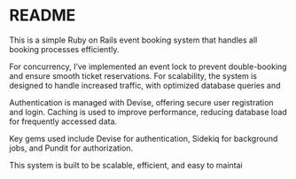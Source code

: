 # README
This is a simple Ruby on Rails event booking system that handles all booking processes efficiently.

For concurrency, I’ve implemented an event lock to prevent double-booking and ensure smooth ticket reservations. For scalability, the system is designed to handle increased traffic, with optimized database queries and 

Authentication is managed with Devise, offering secure user registration and login. Caching is used to improve performance, reducing database load for frequently accessed data.

Key gems used include Devise for authentication, Sidekiq for background jobs, and Pundit for authorization.

This system is built to be scalable, efficient, and easy to maintai
